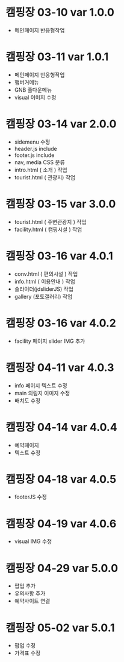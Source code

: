 # 캠핑장 03-10 var 1.0.0
 - 메인페이지 반응형작업

 # 캠핑장 03-11 var 1.0.1
  - 메인페이지 반응형작업
  - 햄버거메뉴
  - GNB 풀다운메뉴
  - visual 이미지 수정


# 캠핑장 03-14 var 2.0.0
   - sidemenu 수정
   - header.js include
   - footer.js include
   - nav, media CSS 분류
   - intro.html ( 소개 ) 작업
   - tourist.html ( 관광지) 작업

# 캠핑장 03-15 var 3.0.0
  - tourist.html ( 주변관광지 ) 작업
  - facility.html ( 캠핑시설 ) 작업

# 캠핑장 03-16 var 4.0.1
  - conv.html ( 편의시설 ) 작업
  - info.html ( 이용안내 ) 작업
  - 슬라이더(jdsliderJS) 작업
  - gallery (포토갤러리) 작업

# 캠핑장 03-16 var 4.0.2
  - facility 페이지 slider IMG 추가


# 캠핑장 04-11 var 4.0.3
 - info 페이지 텍스트 수정
 - main 의림지 이미지 수정
 - 배치도 수정

# 캠핑장 04-14 var 4.0.4
 - 예약페이지
 - 텍스트 수정

# 캠핑장 04-18 var 4.0.5
 - footerJS 수정

# 캠핑장 04-19 var 4.0.6
 - visual IMG 수정

 # 캠핑장 04-29 var 5.0.0
 - 팝업 추가
 - 유의사항 추가
 - 예약사이트 연결

 # 캠핑장 05-02 var 5.0.1
 - 팝업 수정
 - 가격표 수정